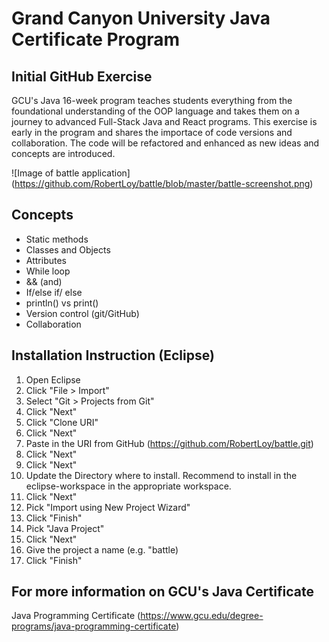 # Grand Canyon University Java Certificate Program
## Initial GitHub Exercise
GCU's Java 16-week program teaches students everything from the foundational understanding of the OOP language and takes them on a journey to advanced Full-Stack Java and React programs. This exercise is early in the program and shares the importace of code versions and collaboration. The code will be refactored and enhanced as new ideas and concepts are introduced.

![Image of battle application]
(https://github.com/RobertLoy/battle/blob/master/battle-screenshot.png)

## Concepts
- Static methods
- Classes and Objects
- Attributes
- While loop
- && (and)
- If/else if/ else
- println() vs print()
- Version control (git/GitHub)
- Collaboration

## Installation Instruction (Eclipse)
1. Open Eclipse
2. Click "File > Import"
3. Select "Git > Projects from Git"
4. Click "Next"
5. Click "Clone URI"
6. Click "Next"
7. Paste in the URI from GitHub (https://github.com/RobertLoy/battle.git)
8. Click "Next"
9. Click "Next"
10. Update the Directory where to install. Recommend to install in the eclipse-workspace in the appropriate workspace.
11. Click "Next"
12. Pick "Import using New Project Wizard"
13. Click "Finish"
14. Pick "Java Project"
15. Click "Next"
16. Give the project a name (e.g. "battle)
17. Click "Finish"

## For more information on GCU's Java Certificate
Java Programming Certificate
(https://www.gcu.edu/degree-programs/java-programming-certificate)

